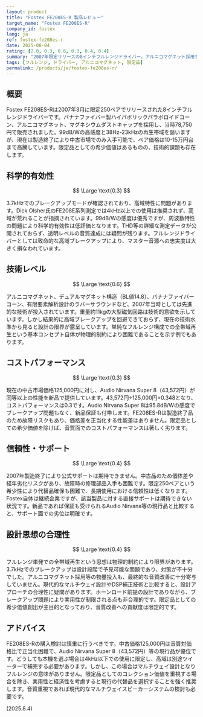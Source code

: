 ```yaml
---
layout: product
title: "Fostex FE208ES-R 製品レビュー"
target_name: "Fostex FE208ES-R"
company_id: fostex
lang: ja
ref: fostex-fe208es-r
date: 2025-08-04
rating: [2.0, 0.3, 0.6, 0.3, 0.4, 0.4]
summary: "2007年限定リリースの8インチフルレンジドライバー。アルニコマグネット採用も3.7kHzでのブレークアップと中古価格の高騰により科学的有効性とコストパフォーマンスに問題"
tags: [フルレンジ, ドライバー, アルニコマグネット, 限定品]
permalink: /products/ja/fostex-fe208es-r/
---
```


## 概要

Fostex FE208ES-Rは2007年3月に限定250ペアでリリースされた8インチフルレンジドライバーです。バナナファイバー製ハイパボリックパラボロイドコーン、アルニコマグネット、マグネシウムダストキャップを採用し、当時78,750円で販売されました。99dB/Wの高感度と38Hz-23kHzの再生帯域を謳いますが、現在は製造終了により中古市場でのみ入手可能で、ペア価格は10-15万円台まで高騰しています。限定品としての希少価値はあるものの、技術的課題も存在します。

## 科学的有効性

$$ \Large \text{0.3} $$

3.7kHzでのブレークアップモードが確認されており、高域特性に問題があります。Dick Olsher氏のFE208E系列測定では4kHz以上での使用は推奨されず、高域が荒れることが指摘されています。99dB/Wの感度は優秀ですが、周波数特性の問題により科学的有効性は低評価となります。THD等の詳細な測定データが公開されておらず、透明レベルの音質達成には疑問が残ります。フルレンジドライバーとしては致命的な高域ブレークアップにより、マスター音源への忠実度は大きく損なわれています。

## 技術レベル

$$ \Large \text{0.6} $$

アルニコマグネット、デュアルマグネット構造（BL値14.8）、バナナファイバーコーン、有限要素解析設計のラバーサラウンドなど、2007年当時としては先進的な技術が投入されています。重量約11kgの大型磁気回路は技術的意欲を示しています。しかし結果的に高域ブレークアップを回避できておらず、現在の技術水準から見ると設計の限界が露呈しています。単純なフルレンジ構成での全帯域再生という基本コンセプト自体が物理的制約により困難であることを示す例でもあります。

## コストパフォーマンス

$$ \Large \text{0.3} $$

現在の中古市場価格125,000円に対し、Audio Nirvana Super 8（43,572円）が同等以上の性能を新品で提供しています。43,572円÷125,000円=0.348となり、コストパフォーマンスは0.3です。Audio Nirvana Super 8は95.8dB/Wの感度でブレークアップ問題もなく、新品保証も付帯します。FE208ES-Rは製造終了品のため故障リスクもあり、価格差を正当化する性能差はありません。限定品としての希少価値を除けば、音質面でのコストパフォーマンスは著しく劣ります。

## 信頼性・サポート

$$ \Large \text{0.4} $$

2007年製造終了により公式サポートは期待できません。中古品のため個体差や経年劣化リスクがあり、故障時の修理部品入手も困難です。限定250ペアという希少性により代替品確保も困難で、長期使用における信頼性は低くなります。Fostex自体は継続企業ですが、該当製品に対する直接サポートは期待できない状況です。新品であれば保証も受けられるAudio Nirvana等の現行品と比較すると、サポート面での劣位は明確です。

## 設計思想の合理性

$$ \Large \text{0.4} $$

フルレンジ単発での全帯域再生という思想は物理的制約により限界があります。3.7kHzでのブレークアップは設計段階で予見可能な問題であり、対策が不十分でした。アルニコマグネット採用等の物量投入も、最終的な音質改善に十分寄与していません。現代的なマルチウェイ設計やDSP補正技術と比較すると、設計アプローチの合理性に疑問があります。ホーンロード前提の設計でありながら、ブレークアップ問題により実用性が制限される点も非合理的です。限定品としての希少価値創出が主目的となっており、音質改善への貢献度は限定的です。

## アドバイス

FE208ES-Rの購入検討は慎重に行うべきです。中古価格125,000円は音質対価格比で正当化困難で、Audio Nirvana Super 8（43,572円）等の現行品が優位です。どうしても本機を選ぶ場合は4kHz以下での使用に限定し、高域は別途ツイーターで補完する必要があります。しかし、この場合はマルチウェイ設計となりフルレンジの意味がありません。限定品としてのコレクション価値を重視する場合を除き、実用性と経済性を考慮すると現行の代替品を選択することを強く推奨します。音質重視であれば現代的なマルチウェイスピーカーシステムの検討も必要です。

(2025.8.4)
